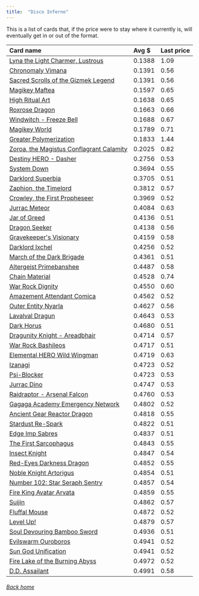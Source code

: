 ```yaml
---
title:  "Disco Inferno"
---
```


This is a list of cards that, if the price were to stay where it currently is, will eventually get in or out of the format.

| Card name | Avg $ | Last price |
| :-- | :-- | :-- |
[Lyna the Light Charmer, Lustrous](https://db.ygoprodeck.com/card/?search=Lyna%20the%20Light%20Charmer,%20Lustrous) | 0.1388 | 1.09 |
[Chronomaly Vimana](https://db.ygoprodeck.com/card/?search=Chronomaly%20Vimana) | 0.1391 | 0.56 |
[Sacred Scrolls of the Gizmek Legend](https://db.ygoprodeck.com/card/?search=Sacred%20Scrolls%20of%20the%20Gizmek%20Legend) | 0.1391 | 0.56 |
[Magikey Maftea](https://db.ygoprodeck.com/card/?search=Magikey%20Maftea) | 0.1597 | 0.65 |
[High Ritual Art](https://db.ygoprodeck.com/card/?search=High%20Ritual%20Art) | 0.1638 | 0.65 |
[Roxrose Dragon](https://db.ygoprodeck.com/card/?search=Roxrose%20Dragon) | 0.1663 | 0.66 |
[Windwitch - Freeze Bell](https://db.ygoprodeck.com/card/?search=Windwitch%20-%20Freeze%20Bell) | 0.1688 | 0.67 |
[Magikey World](https://db.ygoprodeck.com/card/?search=Magikey%20World) | 0.1789 | 0.71 |
[Greater Polymerization](https://db.ygoprodeck.com/card/?search=Greater%20Polymerization) | 0.1833 | 1.44 |
[Zoroa, the Magistus Conflagrant Calamity](https://db.ygoprodeck.com/card/?search=Zoroa,%20the%20Magistus%20Conflagrant%20Calamity) | 0.2025 | 0.82 |
[Destiny HERO - Dasher](https://db.ygoprodeck.com/card/?search=Destiny%20HERO%20-%20Dasher) | 0.2756 | 0.53 |
[System Down](https://db.ygoprodeck.com/card/?search=System%20Down) | 0.3694 | 0.55 |
[Darklord Superbia](https://db.ygoprodeck.com/card/?search=Darklord%20Superbia) | 0.3705 | 0.51 |
[Zaphion, the Timelord](https://db.ygoprodeck.com/card/?search=Zaphion,%20the%20Timelord) | 0.3812 | 0.57 |
[Crowley, the First Propheseer](https://db.ygoprodeck.com/card/?search=Crowley,%20the%20First%20Propheseer) | 0.3969 | 0.52 |
[Jurrac Meteor](https://db.ygoprodeck.com/card/?search=Jurrac%20Meteor) | 0.4084 | 0.63 |
[Jar of Greed](https://db.ygoprodeck.com/card/?search=Jar%20of%20Greed) | 0.4136 | 0.51 |
[Dragon Seeker](https://db.ygoprodeck.com/card/?search=Dragon%20Seeker) | 0.4138 | 0.56 |
[Gravekeeper's Visionary](https://db.ygoprodeck.com/card/?search=Gravekeeper's%20Visionary) | 0.4159 | 0.58 |
[Darklord Ixchel](https://db.ygoprodeck.com/card/?search=Darklord%20Ixchel) | 0.4256 | 0.52 |
[March of the Dark Brigade](https://db.ygoprodeck.com/card/?search=March%20of%20the%20Dark%20Brigade) | 0.4361 | 0.51 |
[Altergeist Primebanshee](https://db.ygoprodeck.com/card/?search=Altergeist%20Primebanshee) | 0.4487 | 0.58 |
[Chain Material](https://db.ygoprodeck.com/card/?search=Chain%20Material) | 0.4528 | 0.74 |
[War Rock Dignity](https://db.ygoprodeck.com/card/?search=War%20Rock%20Dignity) | 0.4550 | 0.60 |
[Amazement Attendant Comica](https://db.ygoprodeck.com/card/?search=Amazement%20Attendant%20Comica) | 0.4562 | 0.52 |
[Outer Entity Nyarla](https://db.ygoprodeck.com/card/?search=Outer%20Entity%20Nyarla) | 0.4627 | 0.56 |
[Lavalval Dragun](https://db.ygoprodeck.com/card/?search=Lavalval%20Dragun) | 0.4643 | 0.53 |
[Dark Horus](https://db.ygoprodeck.com/card/?search=Dark%20Horus) | 0.4680 | 0.51 |
[Dragunity Knight - Areadbhair](https://db.ygoprodeck.com/card/?search=Dragunity%20Knight%20-%20Areadbhair) | 0.4714 | 0.57 |
[War Rock Bashileos](https://db.ygoprodeck.com/card/?search=War%20Rock%20Bashileos) | 0.4717 | 0.51 |
[Elemental HERO Wild Wingman](https://db.ygoprodeck.com/card/?search=Elemental%20HERO%20Wild%20Wingman) | 0.4719 | 0.63 |
[Izanagi](https://db.ygoprodeck.com/card/?search=Izanagi) | 0.4723 | 0.52 |
[Psi-Blocker](https://db.ygoprodeck.com/card/?search=Psi-Blocker) | 0.4723 | 0.53 |
[Jurrac Dino](https://db.ygoprodeck.com/card/?search=Jurrac%20Dino) | 0.4747 | 0.53 |
[Raidraptor - Arsenal Falcon](https://db.ygoprodeck.com/card/?search=Raidraptor%20-%20Arsenal%20Falcon) | 0.4760 | 0.53 |
[Gagaga Academy Emergency Network](https://db.ygoprodeck.com/card/?search=Gagaga%20Academy%20Emergency%20Network) | 0.4802 | 0.52 |
[Ancient Gear Reactor Dragon](https://db.ygoprodeck.com/card/?search=Ancient%20Gear%20Reactor%20Dragon) | 0.4818 | 0.55 |
[Stardust Re-Spark](https://db.ygoprodeck.com/card/?search=Stardust%20Re-Spark) | 0.4822 | 0.51 |
[Edge Imp Sabres](https://db.ygoprodeck.com/card/?search=Edge%20Imp%20Sabres) | 0.4837 | 0.51 |
[The First Sarcophagus](https://db.ygoprodeck.com/card/?search=The%20First%20Sarcophagus) | 0.4843 | 0.55 |
[Insect Knight](https://db.ygoprodeck.com/card/?search=Insect%20Knight) | 0.4847 | 0.54 |
[Red-Eyes Darkness Dragon](https://db.ygoprodeck.com/card/?search=Red-Eyes%20Darkness%20Dragon) | 0.4852 | 0.55 |
[Noble Knight Artorigus](https://db.ygoprodeck.com/card/?search=Noble%20Knight%20Artorigus) | 0.4854 | 0.51 |
[Number 102: Star Seraph Sentry](https://db.ygoprodeck.com/card/?search=Number%20102:%20Star%20Seraph%20Sentry) | 0.4857 | 0.54 |
[Fire King Avatar Arvata](https://db.ygoprodeck.com/card/?search=Fire%20King%20Avatar%20Arvata) | 0.4859 | 0.55 |
[Suijin](https://db.ygoprodeck.com/card/?search=Suijin) | 0.4862 | 0.57 |
[Fluffal Mouse](https://db.ygoprodeck.com/card/?search=Fluffal%20Mouse) | 0.4872 | 0.52 |
[Level Up!](https://db.ygoprodeck.com/card/?search=Level%20Up!) | 0.4879 | 0.57 |
[Soul Devouring Bamboo Sword](https://db.ygoprodeck.com/card/?search=Soul%20Devouring%20Bamboo%20Sword) | 0.4936 | 0.51 |
[Evilswarm Ouroboros](https://db.ygoprodeck.com/card/?search=Evilswarm%20Ouroboros) | 0.4941 | 0.52 |
[Sun God Unification](https://db.ygoprodeck.com/card/?search=Sun%20God%20Unification) | 0.4941 | 0.52 |
[Fire Lake of the Burning Abyss](https://db.ygoprodeck.com/card/?search=Fire%20Lake%20of%20the%20Burning%20Abyss) | 0.4972 | 0.52 |
[D.D. Assailant](https://db.ygoprodeck.com/card/?search=D.D.%20Assailant) | 0.4991 | 0.58 |

###### [Back home](index)